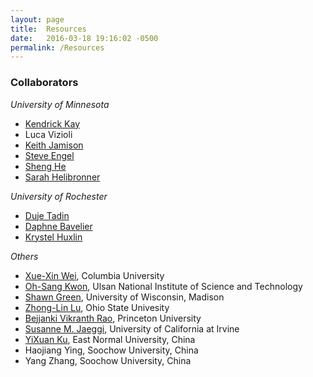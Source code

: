 ```yaml
---
layout: page
title:  Resources
date:   2016-03-18 19:16:02 -0500
permalink: /Resources
---
```




### Collaborators

*University of Minnesota*

- [Kendrick Kay][Kay]
- Luca Vizioli
- [Keith Jamison][Jamison]
- [Steve Engel][Engle]
- [Sheng He][Sheng]
- [Sarah Helibronner][Helibronner]

*University of Rochester* 

- [Duje Tadin][Tadin]
- [Daphne Bavelier][Bavelier]
- [Krystel Huxlin][Huxlin]


*Others*

- [Xue-Xin Wei][Xuexin], Columbia University
- [Oh-Sang Kwon][Kwon], Ulsan National Institute of Science and Technology
- [Shawn Green][Green], University of Wisconsin, Madison
- [Zhong-Lin Lu][Lu], Ohio State Univesity
- [Bejjanki Vikranth Rao][Rao], Princeton University
- [Susanne M. Jaeggi][Jaeggi], University of California at Irvine
- [YiXuan Ku][Yixuan], East Normal University, China
- Haojiang Ying, Soochow University, China
- Yang Zhang, Soochow University, China


[Kay]:http://cvnlab.net/home.shtml
[Jamison]:http://www.tc.umn.edu/~binhe/keith.htm
[Engle]:https://www.psych.umn.edu/engellab/index.html
[Sheng]:http://shenglab.psych.umn.edu/
[Helibronner]:http://heilbronnerlab.umn.edu/

[Bavelier]:http://cms.unige.ch/fapse/people/bavelier
[Tadin]:http://www.bcs.rochester.edu/people/duje/
[Mahon]:http://caoslab.bcs.rochester.edu/
[Huxlin]:https://www.urmc.rochester.edu/eye-institute/research/labs/huxlin-lab.aspx

[Kwon]: http://pal.unist.ac.kr/
[Lu]:http://lobes.osu.edu/
[Green]:http://greenlab.psych.wisc.edu/
[Rao]: http://www.princeton.edu/~bejjanki/
[Jaeggi]:http://wmp.education.uci.edu/
[Yixuan]:https://faculty.ecnu.edu.cn/s/2133/t/24490/main.jspy
[Xuexin]:https://ctn.zuckermaninstitute.columbia.edu/people/xuexin-wei

